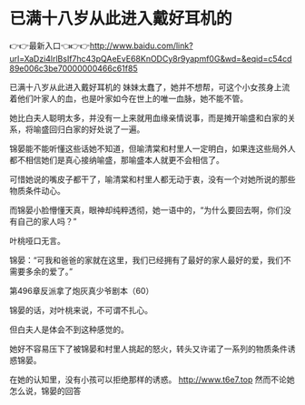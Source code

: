 # 已满十八岁从此进入戴好耳机的

👉👉最新入口👈👉👉http://www.baidu.com/link?url=XaDzi4lrlBsIf7hc43pQAeEvE68KnODCy8r9yapmf0G&wd=&eqid=c54cd89e006c3be70000000466c61f85

已满十八岁从此进入戴好耳机的
妹妹太蠢了，她并不想帮，可这个小女孩身上流着他们叶家人的血，也是叶家如今在世上的唯一血脉，她不能不管。

她比白夫人聪明太多，并没有一上来就用血缘亲情说事，而是摊开喻盛和白家的关系，将喻盛回归白家的好处说了一遍。

锦晏能不能听懂这些话她不知道，但喻清棠和村里人一定明白，如果连这些局外人都不相信她们是真心接纳喻盛，那喻盛本人就更不会相信了。

可惜她说的嘴皮子都干了，喻清棠和村里人都无动于衷，没有一个对她所说的那些物质条件动心。

而锦晏小脸懵懂天真，眼神却纯粹透彻，她一语中的，“为什么要回去啊，你们没有自己的家人吗？”

叶桃哑口无言。

锦晏：“可我和爸爸的家就在这里，我们已经拥有了最好的家人最好的爱，我们不需要多余的爱了。”

第496章反派拿了炮灰真少爷剧本（60）

锦晏的话，对叶桃来说，不可谓不扎心。

但白夫人是体会不到这种感觉的。

她好不容易压下了被锦晏和村里人挑起的怒火，转头又许诺了一系列的物质条件诱惑锦晏。

在她的认知里，没有小孩可以拒绝那样的诱惑。
http://www.t6e7.top
然而不论她怎么说，锦晏的回答
